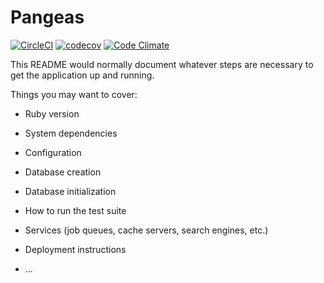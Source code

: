 # Pangeas

[![CircleCI](https://circleci.com/gh/felipefreitag/pangeas.svg?style=svg)](https://circleci.com/gh/felipefreitag/pangeas) [![codecov](https://codecov.io/gh/felipefreitag/pangeas/branch/master/graph/badge.svg)](https://codecov.io/gh/felipefreitag/pangeas) [![Code Climate](https://codeclimate.com/github/felipefreitag/pangeas/badges/gpa.svg)](https://codeclimate.com/github/felipefreitag/pangeas)

This README would normally document whatever steps are necessary to get the
application up and running.

Things you may want to cover:

* Ruby version

* System dependencies

* Configuration

* Database creation

* Database initialization

* How to run the test suite

* Services (job queues, cache servers, search engines, etc.)

* Deployment instructions

* ...

